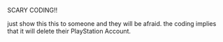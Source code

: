 SCARY CODING!!




just show this this to someone and they will be afraid. the coding implies that it will delete their PlayStation Account.
